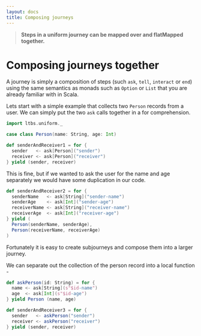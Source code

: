 ```yaml
---
layout: docs
title: Composing journeys
---
```


> **Steps in a uniform journey can be mapped over and flatMapped together.**

# Composing journeys together

A journey is simply a composition of steps (such `ask`, `tell`, `interact` or `end`) 
using the same semantics as monads such as `Option` or `List` that you are 
already familiar with in Scala. 

Lets start with a simple example that collects two `Person` records 
from a user. We can simply put the two `ask` calls together in a for 
comprehension. 

```scala mdoc:silent
import ltbs.uniform._

case class Person(name: String, age: Int)

def senderAndReceiver1 = for {
  sender   <- ask[Person]("sender")
  receiver <- ask[Person]("receiver")
} yield (sender, receiver)
```

This is fine, but if we wanted to ask the user for the name and age
separately we would have some duplication in our code. 

```scala mdoc:silent
def senderAndReceiver2 = for {
  senderName   <- ask[String]("sender-name")
  senderAge    <- ask[Int]("sender-age")
  receiverName <- ask[String]("receiver-name")
  receiverAge  <- ask[Int]("receiver-age")
} yield (
  Person(senderName, senderAge),
  Person(receiverName, receiverAge)
)
```

Fortunately it is easy to create subjourneys and compose them into 
a larger journey. 

We can separate out the collection of the person record into a local
function -

```scala mdoc:silent
def askPerson(id: String) = for {
  name <- ask[String](s"$id-name")
  age  <- ask[Int](s"$id-age")
} yield Person (name, age)

def senderAndReceiver3 = for {
  sender   <- askPerson("sender")
  receiver <- askPerson("receiver")
} yield (sender, receiver)
```


